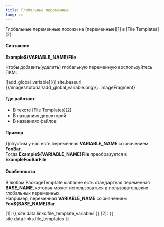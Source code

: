 ```yaml
---
title: Глобальные переменные
lang: ru
---
```


Глобальные переменные похожи на [переменные][1] в [File Templates][2].

#### Синтаксис
**Example<font class="variable">${VARIABLE_NAME}</font>File**

Чтобы добавить(удалить) глобальную переменную воспользуйтесь ПКМ.

![add_global_variable]({{ site.baseurl }}/images/tutorial/add_global_variable.png){: .imageFragment}

#### Где работает
* В тексте [File Templates][2]
* В названиях директорий
* В названиях файлов

#### Пример
Допустим у нас есть переменная **VARIABLE_NAME** со значением **FooBar**,<br>
Тогда **Example<font class="variable">${VARIABLE_NAME}</font>File** преобразуется в **ExampleFooBarFile**

#### Особенности
В любом PackageTemplate шаблоне есть стандартная переменная **BASE_NAME**, которая может использоваться в пользовательских глобальных переменных.<br>
Например, переменная **VARIABLE_NAME** со значением **Foo<font class="variable">${BASE_NAME}</font>Bar**

[1]: {{ site.data.links.file_template_variables }}
[2]: {{ site.data.links.file_templates }}